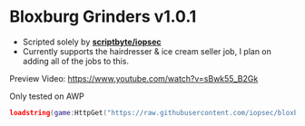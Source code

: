 # Bloxburg Grinders v1.0.1
- Scripted solely by [**scriptbyte/iopsec**](https://v3rm.net/members/scriptbyte.10844/)
- Currently supports the hairdresser & ice cream seller job, I plan on adding all of the jobs to this.

Preview Video: https://www.youtube.com/watch?v=sBwk55_B2Gk

Only tested on AWP

```lua
loadstring(game:HttpGet("https://raw.githubusercontent.com/iopsec/bloxburg-grinders/refs/heads/main/main.lua"))();
```
